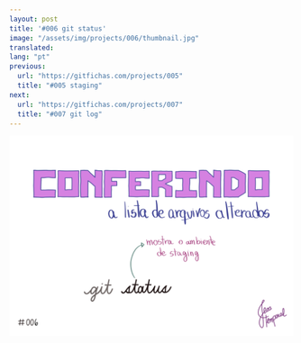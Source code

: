 ```yaml
---
layout: post
title: '#006 git status'
image: "/assets/img/projects/006/thumbnail.jpg"
translated:
lang: "pt"
previous:
  url: "https://gitfichas.com/projects/005"
  title: "#005 staging"
next:
  url: "https://gitfichas.com/projects/007"
  title: "#007 git log"
---
```


<img src="/assets/img/projects/006/full.jpg">